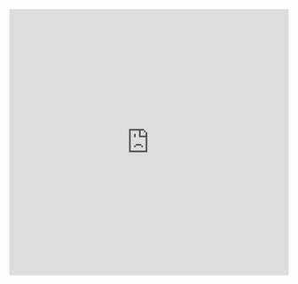 <iframe src="https://player.vimeo.com/video/221497842" width="100%" height="480" frameborder="0" webkitallowfullscreen mozallowfullscreen allowfullscreen></iframe>
